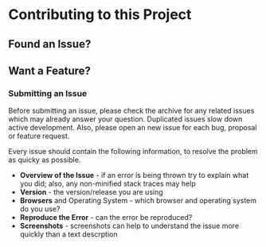 # Contributing to this Project

## Found an Issue?

## Want a Feature?

### Submitting an Issue

Before submitting an issue, please check the archive for any related issues which may already answer your question. Duplicated issues slow down active development. Also, please open an new issue for each bug, proposal or feature request. 

Every issue should contain the following information, to resolve the problem as quicky as possible.
* **Overview of the Issue** - if an error is being thrown try to explain what you did; also, any non-minified stack traces may help
* **Version** - the version/release you are using
* **Browsers** and Operating System - which browser and operating system do you use?
* **Reproduce the Error** - can the error be reproduced?
* **Screenshots** - screenshots can help to understand the issue more quickly than a text descrption

